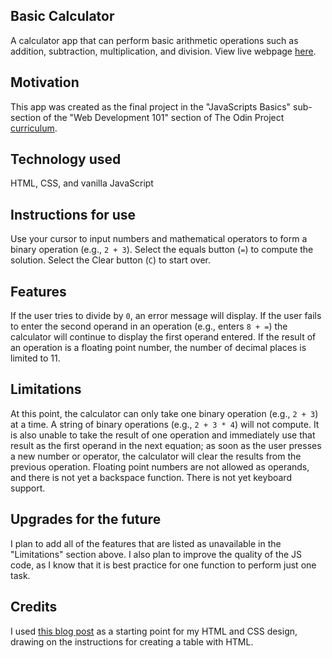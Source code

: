 ## Basic Calculator
A calculator app that can perform basic arithmetic operations such as addition, subtraction, multiplication, and division. View live webpage [here](https://annacate.github.io/calculator/).

## Motivation
This app was created as the final project in the "JavaScripts Basics" sub-section of the "Web Development 101" section of The Odin Project [curriculum](https://www.theodinproject.com/courses?ref=homenav).

## Technology used
HTML, CSS, and vanilla JavaScript

## Instructions for use
Use your cursor to input numbers and mathematical operators to form a binary operation (e.g., `2 + 3`). Select the equals button (`=`) to compute the solution. Select the Clear button (`C`) to start over.

## Features
If the user tries to divide by `0`, an error message will display. If the user fails to enter the second operand in an operation (e.g., enters `8 + =`) the calculator will continue to display the first operand entered. If the result of an operation is a floating point number, the number of decimal places is limited to 11.

## Limitations
At this point, the calculator can only take one binary operation (e.g., `2 + 3`) at a time. A string of binary operations (e.g., `2 + 3 * 4`) will not compute. It is also unable to take the result of one operation and immediately use that result as the first operand in the next equation; as soon as the user presses a new number or operator, the calculator will clear the results from the previous operation. Floating point numbers are not allowed as operands, and there is not yet a backspace function. There is not yet keyboard support.

## Upgrades for the future
I plan to add all of the features that are listed as unavailable in the "Limitations" section above. I also plan to improve the quality of the JS code, as I know that it is best practice for one function to perform just one task.

## Credits
I used [this blog post](https://codeburst.io/making-a-calculator-with-basic-html-css-and-javascript-part-1-1e4288f0bea1) as a starting point for my HTML and CSS design, drawing on the instructions for creating a table with HTML. 

